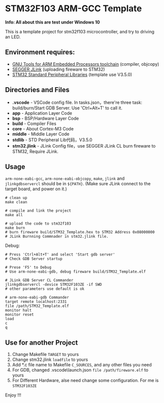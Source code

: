 # STM32F103 ARM-GCC Template
**Info: All about this are test under Windows 10**

This is a template project for stm32f103 microcontroller, and try to driving an LED.

## Environment requires:
- [GNU Tools for ARM Embedded Processors toolchain](https://launchpad.net/gcc-arm-embedded) (compiler, objcopy)
- [SEGGER JLink](https://www.segger.com/products/debug-probes/j-link/) (uploading fireware to STM32)
- [STM32 Standard Peripheral Libraries](http://www.st.com/content/st_com/en/products/embedded-software/mcus-embedded-software/stm32-embedded-software/stm32-standard-peripheral-libraries/stsw-stm32054.html) (template use V3.5.0)

## Directories and Files
- **.vscode** - VSCode config file. In tasks.json，there're three task: build/burn/Start GDB Server. Use 'Ctrl+Alt+T' to call it.
- **app** - Application Layer Code
- **bsp** - BSP/Hardware Layer Code
- **build** - Compiler Files
- **core** - About Cortex-M3 Code
- **middle** - Middle Layer Code
- **stdlib** - STD Peripheral Lib代码，V3.5.0
- **stm32.jlink** - JLink Config file，use SEGGER JLink CL burn fireware to STM32, Require JLink.

## Usage
`arm-none-eabi-gcc`, `arm-none-eabi-objcopy`, `make`, `jlink` and `jlinkgdbservercl` should be in `${PATH}`.
(Make sure JLink connect to the target board, and power on it.)
```
# clean up
make clean

# compile and link the project
make all

# upload the code to stm32f103
make burn
# burn fireware build/STM32_Template.hex to STM32 Address 0x08000000
# JLink Burnning Commnader in stm32.jlink file.
```

Debug:
```
# Press 'Ctrl+Alt+T' and select 'Start gdb server'
# Check GDB Server startup

# Prese 'F5' to Debug
# Use arm-none-eabi-gdb, debug fireware build/STM32_Template.elf

# JLink GDB Server CL Commander
jlinkgdbservercl -device STM32F103ZE -if SWD
# other parameters use default is ok

# arm-none-eabi-gdb Commander
target remote localhost:2331
file /path/STM32_Template.elf
monitor halt
monitor reset
load
c
q
```
## Use for another Project
1. Change Makefile `TARGET` to yours
2. Change stm32.jlink `loadfile` to yours
3. Add *.c file name to Makefile `C_SOURCES`, and any other files you need
4. For GDB, changed .vscode\launch.json `file /path/fireware.elf` to yours
5. For Different Hardware, alse need change some configuration. For me is `STM32F103ZE`

Enjoy !!!